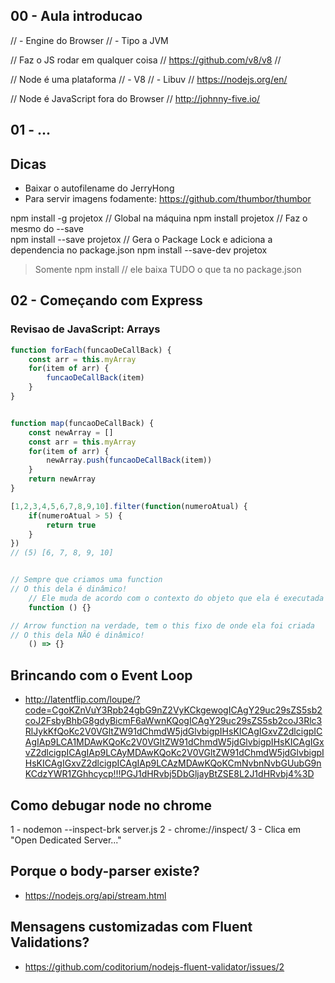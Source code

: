 ## 00 - Aula introducao
// - Engine do Browser 
    // - Tipo a JVM

// Faz o JS rodar em qualquer coisa
    // https://github.com/v8/v8
    // 

// Node é uma plataforma
    // - V8
    // - Libuv
// https://nodejs.org/en/

// Node é JavaScript fora do Browser
// http://johnny-five.io/


## 01 - ...

## Dicas
- Baixar o autofilename do JerryHong
- Para servir imagens fodamente: https://github.com/thumbor/thumbor


npm install -g  projetox          // Global na máquina
npm install     projetox          //  Faz o mesmo do --save  
npm install --save projetox       // Gera o Package Lock e adiciona a dependencia no package.json
npm install --save-dev projetox

> Somente npm install // ele baixa TUDO o que ta no package.json


## 02 - Começando com Express

### Revisao de JavaScript: Arrays
```js
function forEach(funcaoDeCallBack) {
    const arr = this.myArray
    for(item of arr) {
        funcaoDeCallBack(item)
    }
}


function map(funcaoDeCallBack) {
    const newArray = []
    const arr = this.myArray
    for(item of arr) {
        newArray.push(funcaoDeCallBack(item))
    }
    return newArray
}

[1,2,3,4,5,6,7,8,9,10].filter(function(numeroAtual) {
	if(numeroAtual > 5) {
		return true
	}
})
// (5) [6, 7, 8, 9, 10]


// Sempre que criamos uma function
// O this dela é dinâmico!
    // Ele muda de acordo com o contexto do objeto que ela é executada
    function () {}

// Arrow function na verdade, tem o this fixo de onde ela foi criada
// O this dela NÃO é dinâmico!
    () => {}
```

## Brincando com o Event Loop
- http://latentflip.com/loupe/?code=CgoKZnVuY3Rpb24gbG9nZ2VyKCkgewogICAgY29uc29sZS5sb2coJ2FsbyBhbG8gdyBicmF6aWwnKQogICAgY29uc29sZS5sb2coJ3Rlc3RlJykKfQoKc2V0VGltZW91dChmdW5jdGlvbigpIHsKICAgIGxvZ2dlcigpICAgIAp9LCA1MDAwKQoKc2V0VGltZW91dChmdW5jdGlvbigpIHsKICAgIGxvZ2dlcigpICAgIAp9LCAyMDAwKQoKc2V0VGltZW91dChmdW5jdGlvbigpIHsKICAgIGxvZ2dlcigpICAgIAp9LCAzMDAwKQoKCmNvbnNvbGUubG9nKCdzYWR1ZGhhcycp!!!PGJ1dHRvbj5DbGljayBtZSE8L2J1dHRvbj4%3D

## Como debugar node no chrome
1 - nodemon --inspect-brk server.js
2 - chrome://inspect/
3 - Clica em "Open Dedicated Server..."

## Porque o body-parser existe?
- https://nodejs.org/api/stream.html

## Mensagens customizadas com Fluent Validations?
- https://github.com/coditorium/nodejs-fluent-validator/issues/2